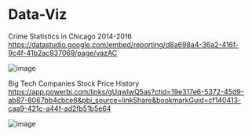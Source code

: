 # Data-Viz

Crime Statistics in Chicago 2014-2016
https://datastudio.google.com/embed/reporting/d8a698a4-36a2-416f-9c4f-41b2ac837069/page/vazAC


![image](https://user-images.githubusercontent.com/66565804/210164624-217c5237-2c2a-478a-ab11-4ef56ff8a117.png)





Big Tech Companies Stock Price History
https://app.powerbi.com/links/gUqwlwQ5as?ctid=19e317e6-5372-45d9-ab87-8067bb4cbce6&pbi_source=linkShare&bookmarkGuid=cf140413-caa9-421c-a44f-ad2fb51b5e64


![image](https://user-images.githubusercontent.com/66565804/210164637-d3902776-8e09-4cfe-93d5-cb9787b2aaff.png)
